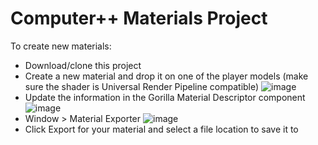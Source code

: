 # Computer++ Materials Project

To create new materials:
* Download/clone this project
* Create a new material and drop it on one of the player models (make sure the shader is Universal Render Pipeline compatible)
![image](https://github.com/KyleTheScientist/CppMaterials/assets/16724608/4c0ab46c-6386-449d-9850-f922a06b822d)
* Update the information in the Gorilla Material Descriptor component
![image](https://github.com/KyleTheScientist/CppMaterials/assets/16724608/e1f02cae-7065-4d98-937a-7d762807332e)
* Window > Material Exporter
![image](https://github.com/KyleTheScientist/CppMaterials/assets/16724608/f99cfc57-cfc1-4b1b-92ab-83afb5216dee)
* Click Export for your material and select a file location to save it to

